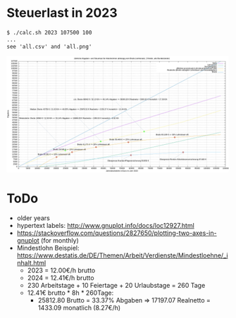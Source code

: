 # Steuerlast in 2023
```
$ ./calc.sh 2023 107500 100
...
see 'all.csv' and 'all.png'
```
![Steuerliche Belastung im Jahr 2023](https://github.com/bittorf/steuersatz-berechnung-lohnsteuer/blob/main/2023/all.png?raw=true)

# ToDo
* older years
* hypertext labels: http://www.gnuplot.info/docs/loc12927.html
* https://stackoverflow.com/questions/2827650/plotting-two-axes-in-gnuplot (for monthly)
* Mindestlohn Beispiel: https://www.destatis.de/DE/Themen/Arbeit/Verdienste/Mindestloehne/_inhalt.html
  * 2023 = 12.00€/h brutto
  * 2024 = 12.41€/h brutto
  * 230 Arbeitstage + 10 Feiertage + 20 Urlaubstage = 260 Tage
  * 12.41€ brutto * 8h * 260Tage:
    * 25812.80 Brutto = 33.37% Abgaben => 17197.07 Realnetto = 1433.09 monatlich (8.27€/h)
